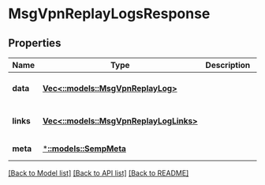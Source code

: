 # MsgVpnReplayLogsResponse

## Properties
Name | Type | Description | Notes
------------ | ------------- | ------------- | -------------
**data** | [**Vec<::models::MsgVpnReplayLog>**](MsgVpnReplayLog.md) |  | [optional] [default to null]
**links** | [**Vec<::models::MsgVpnReplayLogLinks>**](MsgVpnReplayLogLinks.md) |  | [optional] [default to null]
**meta** | [***::models::SempMeta**](SempMeta.md) |  | [default to null]

[[Back to Model list]](../README.md#documentation-for-models) [[Back to API list]](../README.md#documentation-for-api-endpoints) [[Back to README]](../README.md)


